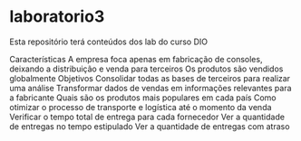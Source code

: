 # laboratorio3
Esta repositório terá  conteúdos dos lab do curso DIO


Características
A empresa foca apenas em fabricação de consoles, deixando a distribuição e venda para terceiros
Os produtos são vendidos globalmente
Objetivos
 Consolidar todas as bases de terceiros para realizar uma análise
 Transformar dados de vendas em informações relevantes para a fabricante
 Quais são os produtos mais populares em cada país
 Como otimizar o processo de transporte e logística até o momento da venda
 Verificar o tempo total de entrega para cada fornecedor
 Ver a quantidade de entregas no tempo estipulado
 Ver a quantidade de entregas com atraso
